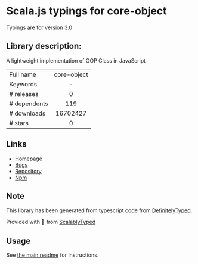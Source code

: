 
# Scala.js typings for core-object

Typings are for version 3.0

## Library description:
A lightweight implementation of OOP Class in JavaScript

|                    |                 |
| ------------------ | :-------------: |
| Full name          | core-object |
| Keywords           | - |
| # releases         | 0 |
| # dependents       | 119 |
| # downloads        | 16702427 |
| # stars            | 0 |

## Links
- [Homepage](https://github.com/ember-cli/core-object)
- [Bugs](https://github.com/ember-cli/core-object/issues)
- [Repository](https://github.com/ember-cli/core-object)
- [Npm](https://www.npmjs.com/package/core-object)
    


## Note
This library has been generated from typescript code from [DefinitelyTyped](https://definitelytyped.org).

Provided with :purple_heart: from [ScalablyTyped](https://github.com/oyvindberg/ScalablyTyped)

## Usage
See [the main readme](../../readme.md) for instructions.


